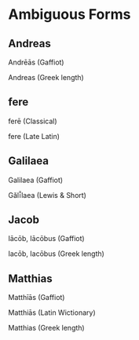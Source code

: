 # Ambiguous Forms

## Andreas

Andrēās (Gaffiot)

Andreas (Greek length)

## fere

ferē (Classical)

fere (Late Latin)

## Galilaea

Galilaea (Gaffiot)

Gălī̆laea (Lewis & Short)

## Jacob

Iācōb, Iācōbus (Gaffiot)

Iacōb, Iacōbus (Greek length)

## Matthias

Matthīās (Gaffiot)

Matthiās (Latin Wictionary)

Matthias (Greek length)



